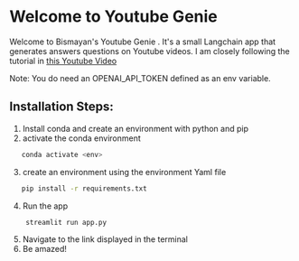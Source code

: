 # Welcome to Youtube Genie

Welcome to Bismayan's Youtube Genie . It's a small Langchain app that generates answers questions on Youtube videos. 
I am closely following the tutorial in [this Youtube Video](https://www.youtube.com/watch?v=NYSWn1ipbgg&t=1492s)

Note: You do need an OPENAI_API_TOKEN defined as an env variable.

## Installation Steps:
1. Install conda and create an environment with python and pip
2. activate the conda environment  
 ```bash   
    conda activate <env>
```
3. create an environment using the environment Yaml file 
 ```bash    
    pip install -r requirements.txt
```
4. Run the app
```bash      
    streamlit run app.py
```
5. Navigate to the link displayed in the terminal
6. Be amazed!